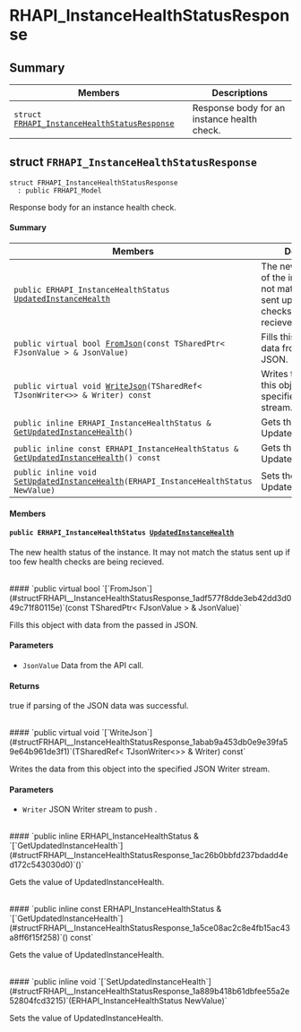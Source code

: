 # RHAPI_InstanceHealthStatusResponse <a id="group__RHAPI__InstanceHealthStatusResponse"></a>

## Summary

 Members                        | Descriptions                                
--------------------------------|---------------------------------------------
`struct `[`FRHAPI_InstanceHealthStatusResponse`](#structFRHAPI__InstanceHealthStatusResponse) | Response body for an instance health check.

## struct `FRHAPI_InstanceHealthStatusResponse` <a id="structFRHAPI__InstanceHealthStatusResponse"></a>

```
struct FRHAPI_InstanceHealthStatusResponse
  : public FRHAPI_Model
```

Response body for an instance health check.

#### Summary

 Members                        | Descriptions                                
--------------------------------|---------------------------------------------
`public ERHAPI_InstanceHealthStatus `[`UpdatedInstanceHealth`](#structFRHAPI__InstanceHealthStatusResponse_1a5353d047babab8d0085993f33d3a82a8) | The new health status of the instance. It may not match the status sent up if too few health checks are being recieved.
`public virtual bool `[`FromJson`](#structFRHAPI__InstanceHealthStatusResponse_1adf577f8dde3eb42dd3d049c71f80115e)`(const TSharedPtr< FJsonValue > & JsonValue)` | Fills this object with data from the passed in JSON.
`public virtual void `[`WriteJson`](#structFRHAPI__InstanceHealthStatusResponse_1abab9a453db0e9e39fa59e64b961de3f1)`(TSharedRef< TJsonWriter<>> & Writer) const` | Writes the data from this object into the specified JSON Writer stream.
`public inline ERHAPI_InstanceHealthStatus & `[`GetUpdatedInstanceHealth`](#structFRHAPI__InstanceHealthStatusResponse_1ac26b0bbfd237bdadd4ed172c543030d0)`()` | Gets the value of UpdatedInstanceHealth.
`public inline const ERHAPI_InstanceHealthStatus & `[`GetUpdatedInstanceHealth`](#structFRHAPI__InstanceHealthStatusResponse_1a5ce08ac2c8e4fb15ac43a8ff6f15f258)`() const` | Gets the value of UpdatedInstanceHealth.
`public inline void `[`SetUpdatedInstanceHealth`](#structFRHAPI__InstanceHealthStatusResponse_1a889b418b61dbfee55a2e52804fcd3215)`(ERHAPI_InstanceHealthStatus NewValue)` | Sets the value of UpdatedInstanceHealth.

#### Members

#### `public ERHAPI_InstanceHealthStatus `[`UpdatedInstanceHealth`](#structFRHAPI__InstanceHealthStatusResponse_1a5353d047babab8d0085993f33d3a82a8) <a id="structFRHAPI__InstanceHealthStatusResponse_1a5353d047babab8d0085993f33d3a82a8"></a>

The new health status of the instance. It may not match the status sent up if too few health checks are being recieved.

<br>
#### `public virtual bool `[`FromJson`](#structFRHAPI__InstanceHealthStatusResponse_1adf577f8dde3eb42dd3d049c71f80115e)`(const TSharedPtr< FJsonValue > & JsonValue)` <a id="structFRHAPI__InstanceHealthStatusResponse_1adf577f8dde3eb42dd3d049c71f80115e"></a>

Fills this object with data from the passed in JSON.

#### Parameters
* `JsonValue` Data from the API call.

#### Returns
true if parsing of the JSON data was successful.

<br>
#### `public virtual void `[`WriteJson`](#structFRHAPI__InstanceHealthStatusResponse_1abab9a453db0e9e39fa59e64b961de3f1)`(TSharedRef< TJsonWriter<>> & Writer) const` <a id="structFRHAPI__InstanceHealthStatusResponse_1abab9a453db0e9e39fa59e64b961de3f1"></a>

Writes the data from this object into the specified JSON Writer stream.

#### Parameters
* `Writer` JSON Writer stream to push .

<br>
#### `public inline ERHAPI_InstanceHealthStatus & `[`GetUpdatedInstanceHealth`](#structFRHAPI__InstanceHealthStatusResponse_1ac26b0bbfd237bdadd4ed172c543030d0)`()` <a id="structFRHAPI__InstanceHealthStatusResponse_1ac26b0bbfd237bdadd4ed172c543030d0"></a>

Gets the value of UpdatedInstanceHealth.

<br>
#### `public inline const ERHAPI_InstanceHealthStatus & `[`GetUpdatedInstanceHealth`](#structFRHAPI__InstanceHealthStatusResponse_1a5ce08ac2c8e4fb15ac43a8ff6f15f258)`() const` <a id="structFRHAPI__InstanceHealthStatusResponse_1a5ce08ac2c8e4fb15ac43a8ff6f15f258"></a>

Gets the value of UpdatedInstanceHealth.

<br>
#### `public inline void `[`SetUpdatedInstanceHealth`](#structFRHAPI__InstanceHealthStatusResponse_1a889b418b61dbfee55a2e52804fcd3215)`(ERHAPI_InstanceHealthStatus NewValue)` <a id="structFRHAPI__InstanceHealthStatusResponse_1a889b418b61dbfee55a2e52804fcd3215"></a>

Sets the value of UpdatedInstanceHealth.

<br>
